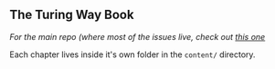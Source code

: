 ## The Turing Way Book
*For the main repo (where most of the issues live, check out [this one](https://github.com/alan-turing-institute/the-turing-way)*

Each chapter lives inside it's own folder in the `content/` directory.
